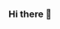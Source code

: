 ### Hi there 👋

<!--
**EthanLam17/EthanLam17** is a ✨ _special_ ✨ repository because its `README.md` (this file) appears on your GitHub profile.

Here are some ideas to get you started:

- 🔭 I’m currently working on my course
- 🌱 I’m currently learning ...
- 👯 I’m looking to collaborate on open source
- 🤔 I’m looking for help with ...
- 💬 Ask me about ...
- 📫 How to reach me: [LinkedIn](https://www.linkedin.com/in/ethanlam0123/)
- 😄 Pronouns: He/Him
- ⚡ Fun fact: ...
-->
